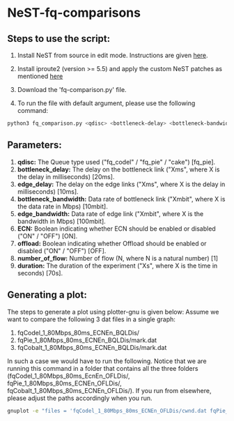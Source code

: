 # NeST-fq-comparisons

## Steps to use the script:
1. Install NeST from source in edit mode. Instructions are given [here](https://gitlab.com/nitk-nest/nest/-/blob/master/docs/source/user/install.rst).

3. Install iproute2 (version >= 5.5) and apply the custom NeST patches as mentioned [here](./misc_patch_scripts/README.md)    

3. Download the 'fq-comparison.py' file.

4. To run the file with default argument, please use the following command:
```bash
python3 fq_comparison.py <qdisc> <bottleneck-delay> <bottleneck-bandwidth> <edge-delay> <edge-bandwidth> <useECN> <offload> <number_of_flow> <duration>")
```

## Parameters:
1. **qdisc:** The Queue type used ("fq_codel" / "fq_pie" / "cake") [fq_pie].
2. **bottleneck_delay:** The delay on the bottleneck link ("Xms", where X is the delay in milliseconds) [20ms].
3. **edge_delay:** The delay on the edge links ("Xms", where X is the delay in milliseconds) [10ms].
4. **bottleneck_bandwidth:** Data rate of bottleneck link ("Xmbit", where X is the data rate in Mbps) [10mbit].
5. **edge_bandwidth:** Data rate of edge link  ("Xmbit", where X is the bandwidth in Mbps) [100mbit].
6. **ECN:** Boolean indicating whether ECN should be enabled or disabled ("ON" / "OFF") [ON].
7. **offload:** Boolean indicating whether Offload should be enabled or disabled ("ON" / "OFF") [OFF].
8. **number_of_flow:** Number of flow (N, where N is a natural number) [1]
9. **duration:** The duration of the experiment ("Xs", where X is the time in seconds) [70s].


## Generating a plot:
The steps to generate a plot using plotter-gnu is given below:
Assume we want to compare the following 3 dat files in a single graph: 
1. fqCodel_1_80Mbps_80ms_ECNEn_BQLDis/
2. fqPie_1_80Mbps_80ms_ECNEn_BQLDis/mark.dat
3. fqCobalt_1_80Mbps_80ms_ECNEn_BQLDis/mark.dat

In such a case we would have to run the following. Notice that we are running this command in a folder that contains all the three folders (fqCodel_1_80Mbps_80ms_EcnEn_OFLDis/, fqPie_1_80Mbps_80ms_ECNEn_OFLDis/, fqCobalt_1_80Mbps_80ms_ECNEn_OFLDis/). If you run from elsewhere, please adjust the paths accordingly when you run.

```bash
gnuplot -e "files = 'fqCodel_1_80Mbps_80ms_ECNEn_OFLDis/cwnd.dat fqPie_1_80Mbps_80ms_ECNEn_OFLDis/cwnd.dat fqCobalt_1_80Mbps_80ms_ECNEn_OFLDis/cwnd.dat' ; outputfile='MyPlot.png'; titles = 'FQ-CoDel FQ-Pie FQ-Cobalt'; X_axis_label='Time (Seconds)' ; Y_axis_label='CWND (Packets)'" plotter-gnu
```

